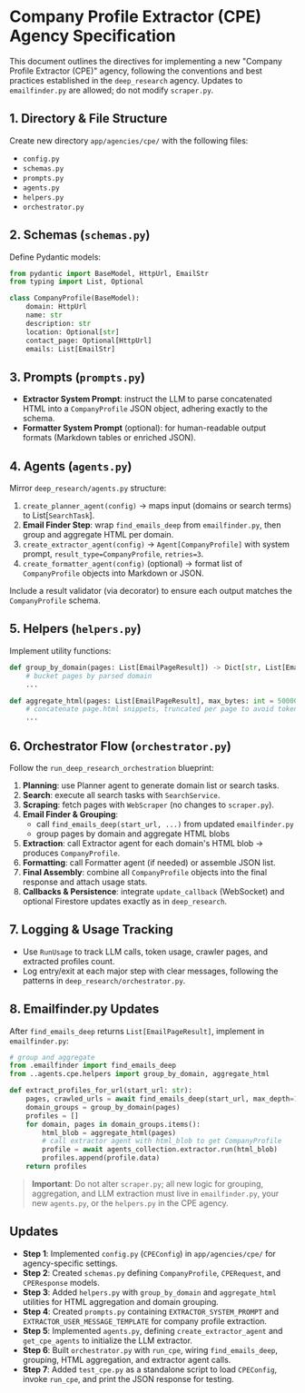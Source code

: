 # Company Profile Extractor (CPE) Agency Specification

This document outlines the directives for implementing a new "Company Profile Extractor (CPE)" agency, following the conventions and best practices established in the `deep_research` agency. Updates to `emailfinder.py` are allowed; do not modify `scraper.py`.

## 1. Directory & File Structure

Create new directory `app/agencies/cpe/` with the following files:
- `config.py`
- `schemas.py`
- `prompts.py`
- `agents.py`
- `helpers.py`
- `orchestrator.py`

## 2. Schemas (`schemas.py`)

Define Pydantic models:
```python
from pydantic import BaseModel, HttpUrl, EmailStr
from typing import List, Optional

class CompanyProfile(BaseModel):
    domain: HttpUrl
    name: str
    description: str
    location: Optional[str]
    contact_page: Optional[HttpUrl]
    emails: List[EmailStr]
```

## 3. Prompts (`prompts.py`)

- **Extractor System Prompt**: instruct the LLM to parse concatenated HTML into a `CompanyProfile` JSON object, adhering exactly to the schema.
- **Formatter System Prompt** (optional): for human-readable output formats (Markdown tables or enriched JSON).

## 4. Agents (`agents.py`)

Mirror `deep_research/agents.py` structure:

1. `create_planner_agent(config)` → maps input (domains or search terms) to List[`SearchTask`].
2. **Email Finder Step**: wrap `find_emails_deep` from `emailfinder.py`, then group and aggregate HTML per domain.
3. `create_extractor_agent(config)` → `Agent[CompanyProfile]` with system prompt, `result_type=CompanyProfile`, `retries=3`.
4. `create_formatter_agent(config)` (optional) → format list of `CompanyProfile` objects into Markdown or JSON.

Include a result validator (via decorator) to ensure each output matches the `CompanyProfile` schema.

## 5. Helpers (`helpers.py`)

Implement utility functions:
```python
def group_by_domain(pages: List[EmailPageResult]) -> Dict[str, List[EmailPageResult]]:
    # bucket pages by parsed domain
    ...

def aggregate_html(pages: List[EmailPageResult], max_bytes: int = 50000) -> str:
    # concatenate page.html snippets, truncated per page to avoid token limits
    ...
``` 

## 6. Orchestrator Flow (`orchestrator.py`)

Follow the `run_deep_research_orchestration` blueprint:

1. **Planning**: use Planner agent to generate domain list or search tasks.  
2. **Search**: execute all search tasks with `SearchService`.  
3. **Scraping**: fetch pages with `WebScraper` (no changes to `scraper.py`).  
4. **Email Finder & Grouping**:
   - call `find_emails_deep(start_url, ...)` from updated `emailfinder.py`
   - group pages by domain and aggregate HTML blobs
5. **Extraction**: call Extractor agent for each domain's HTML blob → produces `CompanyProfile`.
6. **Formatting**: call Formatter agent (if needed) or assemble JSON list.
7. **Final Assembly**: combine all `CompanyProfile` objects into the final response and attach usage stats.
8. **Callbacks & Persistence**: integrate `update_callback` (WebSocket) and optional Firestore updates exactly as in `deep_research`.

## 7. Logging & Usage Tracking

- Use `RunUsage` to track LLM calls, token usage, crawler pages, and extracted profiles count.  
- Log entry/exit at each major step with clear messages, following the patterns in `deep_research/orchestrator.py`.

## 8. Emailfinder.py Updates

After `find_emails_deep` returns `List[EmailPageResult]`, implement in `emailfinder.py`:
```python
# group and aggregate
from .emailfinder import find_emails_deep
from ..agents.cpe.helpers import group_by_domain, aggregate_html

def extract_profiles_for_url(start_url: str):
    pages, crawled_urls = await find_emails_deep(start_url, max_depth=1, max_pages=50)
    domain_groups = group_by_domain(pages)
    profiles = []
    for domain, pages in domain_groups.items():
        html_blob = aggregate_html(pages)
        # call extractor agent with html_blob to get CompanyProfile
        profile = await agents_collection.extractor.run(html_blob)
        profiles.append(profile.data)
    return profiles
```

> **Important**: Do not alter `scraper.py`; all new logic for grouping, aggregation, and LLM extraction must live in `emailfinder.py`, your new `agents.py`, or the `helpers.py` in the CPE agency.

## Updates

- **Step 1**: Implemented `config.py` (`CPEConfig`) in `app/agencies/cpe/` for agency-specific settings.
- **Step 2**: Created `schemas.py` defining `CompanyProfile`, `CPERequest`, and `CPEResponse` models.
- **Step 3**: Added `helpers.py` with `group_by_domain` and `aggregate_html` utilities for HTML aggregation and domain grouping.
- **Step 4**: Created `prompts.py` containing `EXTRACTOR_SYSTEM_PROMPT` and `EXTRACTOR_USER_MESSAGE_TEMPLATE` for company profile extraction.
- **Step 5**: Implemented `agents.py`, defining `create_extractor_agent` and `get_cpe_agents` to initialize the LLM extractor.
- **Step 6**: Built `orchestrator.py` with `run_cpe`, wiring `find_emails_deep`, grouping, HTML aggregation, and extractor agent calls.
- **Step 7**: Added `test_cpe.py` as a standalone script to load `CPEConfig`, invoke `run_cpe`, and print the JSON response for testing. 